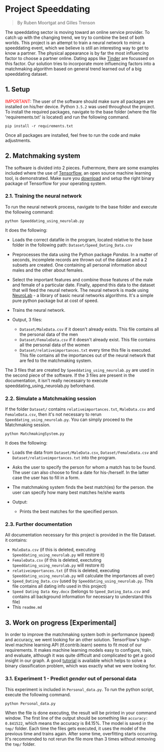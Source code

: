 # Project Speeddating

> By Ruben Moortgat and Gilles Trenson

The speeddating sector is moving toward an online service provider. To catch up with the changing trend, we try to combine the best of both worlds. This project is an attempt to train a neural network to mimic a speeddating event, which we believe is still an interesting way to get to know a partner. The physical appearance is by far the most influencing factor to choose a partner online. Dating apps like [Tinder](https://www.gotinder.com) are focussed on this factor. Our solution tries to incorporate more influencing factors into a matchmaking algorithm based on general trend learned out of a big speeddating dataset.

## 1\. Setup

<span style="color:red;">IMPORTANT</span>: The user of the software should make sure all packages are installed on his/her device. Python `3.5.2` was used throughout the project. To install the required packages, navigate to the base folder (where the file 'requirements.txt' is located) and run the following command.

```
pip install -r requirements.txt
```

Once all packages are installed, feel free to run the code and make adjustments.

## 2\. Matchmaking system

The software is divided into 2 pieces. Futhermore, there are some examples included where the use of [Tensorflow](https://www.tensorflow.org), an open source machine learning tool, is demonstrated. Make sure you [download](https://www.tensorflow.org/get_started/os_setup) and setup the right binary package of Tensorflow for your operating system.

### 2.1\. Training the neural network

To run the neural network process, navigate to the base folder and execute the following command:

```
python Speeddating_using_neurolab.py
```

It does the following:

- Loads the correct datafile in the program, located relative to the base folder in the following path: `Dataset/Speed_Dating_Data.csv`
- Preprocesses the data using the Python package _Pandas_. In a matter of seconds, incomplete records are thrown out of the dataset and a 2 subsets are created. One containing all personal information about males and the other about females.
- Select the important features and combine those features of the male and female of a particular date. Finally, append this data to the dataset that will feed the neural network. The neural network is made using [NeuroLab](https://pythonhosted.org/neurolab/) - a library of basic neural networks algorithms. It's a simple pure python package but at cost of speed.
- Trains the neural network.
- Output, 3 files:

  - `Dataset/MaleData.csv` if it doesn't already exists. This file contains all the personal data of the men
  - `Dataset/FemaleData.csv` if it doesn't already exist. This file contains all the personal data of the women
  - `Dataset/relativeimportances.txt` every time this file is executed. This file contains all the importances out of the neural network that are fed to the matchmaking system.

The 3 files that are created by `Speeddating_using_neurolab.py` are used in the second piece of the software. If the 3 files are present in the documentation, it isn't really necessairy to execute speeddating_using_neurolab.py beforehand.

### 2.2\. Simulate a Matchmaking session

If the folder `Dataset/` contains `relativeimportances.txt`, `MaleData.csv` and `FemaleData.csv`, then it's not necessary to rerun `Speeddating_using_neurolab.py`. You can simply proceed to the Matchmaking session.

```
python MatchmakingSystem.py
```

It does the following:

- Loads the data from `Dataset/MaleData.csv`, `Dataset/FemaleData.csv` and `Dataset/relativeimportances.txt` into the program.
- Asks the user to specify the person for whom a match has to be found. The user can also choose to find a date for his-/herself. In the latter case the user has to fill in a form.
- The matchmaking system finds the best match(es) for the person. the user can specify how many best matches he/she wants
- Output:

  - Prints the best matches for the specified person.

### 2.3\. Further documentation

All documentation necessary for this project is provided in the file Dataset. it contains:

- `MaleData.csv` (if this is deleted, executing `Speeddating_using_neurolab.py` will restore it)
- `FemaleData.csv` (if this is deleted, exectuting `Speeddating_using_neurolab.py` will restore it)
- `relativeimportances.txt` (if this is deleted, executing `Speeddating_using_neurolab.py` will calculate the importances all over)
- `Speed_Dating_Data.csv` (used by `Speeddating_using_neurolab.py`. This file contains all dating info used in this project)
- `Speed Dating Data Key.docx` (belongs to `Speed_Dating_Data.csv` and contains all background information for necessary to understand this file)
- This `readme.md`

## 3\. Work on progress \[Experimental\]

In order to improve the matchmaking system both in performance (speed) and accuracy, we went looking for an other solution. TensorFlow's high-level machine learning API (tf.contrib.learn) seems to fit most of our requirements. It makes machine learning models easy to configure, train, and evaluate, although it was quite difficult and complicated to get a good insight in our graph. A good [tutorial](https://www.tensorflow.org/tutorials/wide/) is available which helps to solve a binary classification problem, which was exactly what we were looking for.

### 3.1\. Experiment 1 - Predict _gender_ out of personal data

This experiment is included in `Personal_data.py`. To run the python script, execute the following command.

```
python Personal_data.py
```

When the file is done executing, the result will be printed in your command window. The first line of the output should be something like `accuracy: 0.841522`, which means the accuracy is 84.15%. The model is saved in the `tmp/` folder. Each time the files gets executed, it uses the model of the previous time and trains again. After some time, overfitting starts occurring. It's recommended to not rerun the file more than 3 times without removing the `tmp/` folder.
